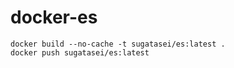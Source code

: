 # docker-es

````
docker build --no-cache -t sugatasei/es:latest .
docker push sugatasei/es:latest 
````
